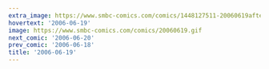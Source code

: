 ```yaml
---
extra_image: https://www.smbc-comics.com/comics/1448127511-20060619after.png
hovertext: '2006-06-19'
image: https://www.smbc-comics.com/comics/20060619.gif
next_comic: '2006-06-20'
prev_comic: '2006-06-18'
title: '2006-06-19'
---
```


